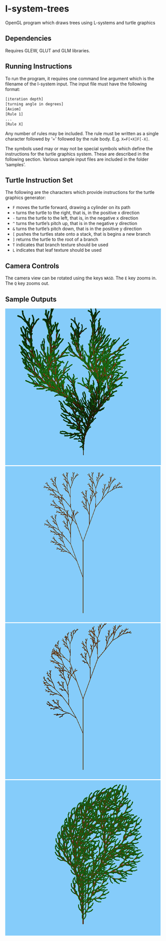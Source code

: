 # l-system-trees
OpenGL program which draws trees using L-systems and turtle graphics

## Dependencies
Requires GLEW, GLUT and GLM libraries.

## Running Instructions
To run the program, it requires one command line argument which is the filename of
the l-system input. The input file must have the following format:
```
[iteration depth]
[turning angle in degrees]
[Axiom]
[Rule 1]
...
[Rule X]
```
Any number of rules may be included. The rule must be written as a single character followed
by ‘=’ followed by the rule body. E.g. `X=F[+X]F[-X]`.

The symbols used may or may not be special symbols which define the instructions for the
turtle graphics system. These are described in the following section.
Various sample input files are included in the folder ‘samples’.

## Turtle Instruction Set
The following are the characters which provide instructions for the turtle graphics generator:
* `F` moves the turtle forward, drawing a cylinder on its path
* `+` turns the turtle to the right, that is, in the positive x direction
* `-` turns the turtle to the left, that is, in the negative x direction
* `^` turns the turtle’s pitch up, that is in the negative y direction
* `&` turns the turtle’s pitch down, that is in the positive y direction
* `[` pushes the turtles state onto a stack, that is begins a new branch
* `]` returns the turtle to the root of a branch
* `T` indicates that branch texture should be used
* `L` indicates that leaf texture should be used

## Camera Controls
The camera view can be rotated using the keys `WASD`. The `E` key zooms in. The `Q` key
zooms out.

## Sample Outputs
![treeA](images/Capture.PNG)
![treeB](images/Capture2.PNG)
![treeC](images/Capture3.PNG)
![treeD](images/Capture4.PNG)
